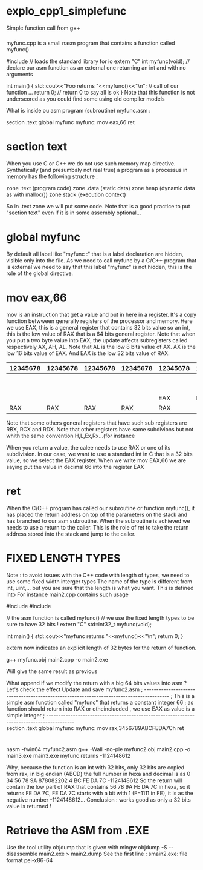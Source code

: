 # explo_cpp1_simplefunc
 Simple function call from g++
 
 
 ###
 myfunc.cpp is a small nasm program that contains a function called myfunc()
 
#include <iostream>                   // loads the standard library for io
extern "C" int myfunc(void);             // declare our asm function as an external one returning an int and with no arguments

int main() {
	std::cout<<"Foo returns "<<myfunc()<<"\n";        // call of our function ...
	return 0; // return 0 to say all is ok
}
Note that this function is not underscored as you could find some using old compiler models

What is inside ou asm program (subroutine) myfunc.asm :

section .text
global myfunc
myfunc:
	mov eax,66
	ret
	
section text
============
When you use C or C++ we do not use such memory map directive. Synthetically (and presumbaly not real true) a program as a processus in
memory has the following structure :

zone .text
(program code)
zone .data
(static data)
zone heap
(dynamic data as with malloc())
zone stack
(execution context)

So in .text zone we will put some code. Note that is a good practice to put "section text" even if it is in some assembly optional...


global myfunc
=============
By default all label like "myfunc :" that is a label declaration are hidden, visible only into the file. As we need to call myfunc by 
a C/C++ program that is external we need to say that this label "myfunc" is not hidden, this is the role of the global directive.

mov eax,66
==========
mov is an instruction that get a value and put in here in a register. It's a copy function betwween generally registers of the 
processor and memory.
Here we use EAX, this is a general register that contains 32 bits value so an int, this is the low value of RAX that is a 64 bits 
general register.
Note that when you put a two byte value into EAX, the update affects subregisters called respectively AX, AH, AL. 
Note that AL is the low 8 bits value of AX.
AX is the low 16 bits value of EAX. 
And EAX is the low  32 bits value of RAX.

|12345678|12345678|12345678|12345678|12345678|12345678|12345678|12345678|
|--------|--------|--------|--------|--------|--------|--------|--------|
|        |        |        |        |        |        |    AH  |    AL  |
|        |        |        |        |        |        |    AX  |    AX  |
|        |        |        |        |   EAX  |   EAX  |   EAX  |   EAX  |
|   RAX  |   RAX  |   RAX  |   RAX  |   RAX  ||  RAX  |   RAX  |   RAX  |                                                


Note that some others  general registers that have such sub registers are RBX, RCX and RDX. Note that other registers have same subdivions
but not whith the same convention H,L,Ex,Rx...(for instance

When you return a value, the calee needs to use RAX or one of its subdivision.
In our case, we want to use a standard int in C that is a 32 bits value, so we select the EAX register.
When we write mov EAX,66 we are saying put the value in decimal 66 into the register EAX

ret
===
When the C/C++ program has called our subroutine or function myfunc(), it has placed the return address on top of the parameters
on the stack and has branched to our asm subroutine. When the subroutine is achieved we needs to use a return to the caller. This is
the role of ret to take the return address stored into the stack and jump to the caller.

FIXED LENGTH TYPES
==================
Note : to avoid issues with the C++ code with length of types, we need to use some fixed width interger types
The name of the type is different from int, uint,... but you are sure that the length is what you want.
This is defined into  <cstdint>
For instance main2.cpp contains such usage

#include <cstdint>
#include <iostream>

// the asm function is called myfunc()
// we use the fixed length types to be sure to have 32 bits !
extern "C" std::int32_t myfunc(void);

int main() {
	std::cout<<"myfunc returns "<<myfunc()<<"\n";
	return 0;
}

extern now indicates an explicit length of 32 bytes for the return of function.

g++ myfunc.obj main2.cpp -o main2.exe

Will give the same result as previous

What append if we modify the return with a big 64 bits values into asm ?
Let's check the effect
Update and save myfunc2.asm
; ----------------------------------------------------------------------------------------
; This is a simple asm function called "myfunc" that returns a constant integer 66
; as function should return into RAX or otheinclueded , we use EAX as value is a simple integer
; -----------------------------------------------------------------------------------------  
section .text
global myfunc
myfunc:
	mov rax,3456789ABCFEDA7Ch
	ret
#
nasm -fwin64 myfunc2.asm
g++ -Wall -no-pie myfunc2.obj main2.cpp -o main3.exe
main3.exe
myfunc returns -1124148612

Why, because the function is an int with 32 bits, only 32 bits are copied from rax, in big endian (ABCD) the full number  in hexa and decimal is as 
0	34 56 78 9A	878082202
4	BC FE DA 7C	-1124148612
So the return will contain the low part of RAX that contains 56 78 9A FE DA 7C in hexa, so it returns FE DA 7C, FE DA 7C starts with a bit with 1 (F=1111 in FE),
it is  as the negative number -1124148612...
Conclusion : works good as only a 32 bits value is returned ! 




Retrieve the ASM from .EXE
==========================
Use the tool utility objdump that is given with mingw 
objdump -S --disassemble main2.exe > main2.dump
See the first line :
smain2.exe:     file format pei-x86-64 



